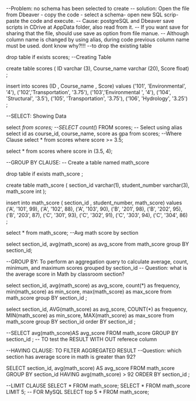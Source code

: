 --Problem: no schema has been selected to create
-- solution: Open the file from Dbeaver - copy the code - select a schema- open new SQL scrip- paste the code and execute.
-- Cause: postgreSQL and Dbeaver save scripts in CDrive at AppData folder, also read from it. 
-- If you want save for sharing that the file, should use  save as option from file manue.
-- Although column name is changed by using alias, during code previous column name must be used. dont know why?!!!
--to drop the existing table


drop table if exists scores;
--Creating Table

create table scores (
ID varchar (3), Course_name varchar (20), Score float)
;

insert into
	scores (ID , Course_name , Score)
values
('101', 'Environmental', '4'),
('102','Transportation', '3.75'),
('103','Environmental ', '4'),
('104', 'Structural', '3.5'),
('105', 'Transportation', '3.75'),
('106', 'Hydrology', '3.25')
;



--SELECT: Showing Data

select *from scores;
--SELECT count(*) FROM scores;
-- Select using alias
select id as course_id, course_name, score as gpa
from scores;
--Where Clause
select *
from scores
where score >= 3.5;

select *
from scores
where score in (3.5, 4);



--GROUP BY CLAUSE:
-- Create a table named math_score

drop table if exists math_score ;

create table math_score (
section_id varchar(1), student_number varchar(3), math_score int
);

insert into
	math_score ( section_id , student_number, math_score)
values
('A', '101', 99),
('A', '102', 88),
('A', '103', 90),
('B', '201', 98),
('B', '202', 95),
('B', '203', 87),
('C', '301', 93),
('C', '302', 91),
('C', '303', 94),
('C', '304', 86)
;

select *
from math_score;
--Avg math score by section 

select section_id, avg(math_score) as avg_score
from math_score
group BY section_id;


--GROUP BY: To perform an aggregation query to calculate average, count, minimum, and maximum scores grouped by section_id
-- Question: what is the average score in Math by classroom section?

select section_id, avg(math_score) as avg_score, count(*) as frequency, min(math_score) as min_score, max(math_score) as max_score
from math_score
group BY section_id
;

select section_id, AVG(math_score) as avg_score, COUNT(*) as frequency, MIN(math_score) as min_score, MAX(math_score) as max_score
from math_score group BY section_id order BY section_id ;
	
--SELECT avg(math_score)AS avg_score FROM math_score GROUP BY section_id ; -- TO test the RESULT WITH OUT referece column

--HAVING CLAUSE: TO FILTER AGGREGATED RESULT 
--Question: which section has average score in math is greater than 92?

SELECT section_id, avg(math_score) AS avg_score FROM math_score GROUP BY section_id HAVING avg(math_score) > 92 ORDER BY section_id ; 

--LIMIT CLAUSE 
SELECT * FROM math_score;
SELECT * FROM math_score LIMIT 5; -- FOR MySQL SELECT top 5 * FROM math_score;
